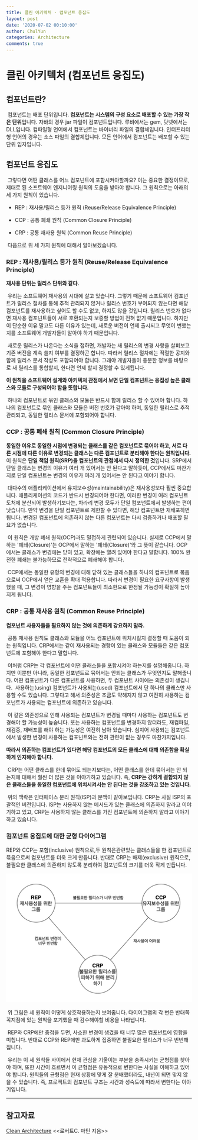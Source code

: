 ```yaml
---
title: 클린 아키텍처 - 컴포넌트 응집도
layout: post
date: '2020-07-02 00:10:00'
author: ChulYun
categories: Architecture
comments: true
---
```


# 클린 아키텍처 (컴포넌트 응집도)

## 컴포넌트란?

 컴포넌트는 배포 단위입니다. **컴포넌트는 시스템의 구성 요소로 배포할 수 있는 가장 작은 단위**입니다. 자바의 경우 jar 파일이 컴포넌트입니다. 루비에서는 gem, 닷넷에서는 DLL입니다. 컴파일형 언어에서 컴포넌트는 바이너리 파일의 결합체입니다. 인터프리터형 언어의 경우는 소스 파일의 결합체입니다. 모든 언어에서 컴포넌트는 배포할 수 있는 단위 입자입니다.

## 컴포넌트 응집도

 그렇다면 어떤 클래스를 어느 컴포넌트에 포함시켜야할까요? 이는 중요한 결정이므로, 제대로 된 소프트웨어 엔지니어링 원칙의 도움을 받아야 합니다. 그 원칙으로는 아래의 세 가지 원칙이 있습니다.

-   REP : 재사용/릴리스 등가 원칙 (Reuse/Release Equivalence Principle)
    
-   CCP : 공통 폐쇄 원칙 (Common Closure Principle)
    
-   CRP : 공통 재사용 원칙 (Common Reuse Principle)
    

 다음으로 위 세 가지 원칙에 대해서 알아보겠습니다.

### REP : 재사용/릴리스 등가 원칙 (Reuse/Release Equivalence Principle)

**재사용 단위는 릴리스 단위와 같다.**

 우리는 소프트웨어 재사용의 시대에 살고 있습니다. 그렇기 때문에 소프트웨어 컴포넌트가 릴리스 절차를 통해 추적 관리되지 않거나 릴리스 번호가 부여되지 않는다면 해당 컴포넌트를 재사용하고 싶어도 할 수도 없고, 하지도 않을 것입니다. 릴리스 번호가 없다면 재사용 컴포넌트들이 서로 호환되는지 보증할 방법이 전혀 없기 때문입니다. 하지만 이 단순한 이유 말고도 다른 이유가 있는데, 새로운 버전이 언제 출시되고 무엇이 변했는지를 소프트웨어 개발자들이 알아야 하기 때문입니다.

 새로운 릴리스가 나온다는 소식을 접하면, 개발자는 새 릴리스의 변경 사항을 살펴보고 기존 버전을 계속 쓸지 여부를 결정하곤 합니다. 따라서 릴리스 절차에는 적절한 공지와 함께 릴리스 문서 작성도 포함되어야 합니다. 그래야 개발자들이 충분한 정보를 바탕으로 새 릴리스를 통합할지, 한다면 언제 할지 결정할 수 있게됩니다.

**이 원칙을 소프트웨어 설계와 아키텍처 관점에서 보면 단일 컴포넌트는 응집성 높은 클래스와 모듈로 구성되어야 함을 뜻합니다.**

 하나의 컴포넌트로 묶인 클래스와 모듈은 반드시 함께 릴리스 할 수 있어야 합니다. 하나의 컴포넌트로 묶인 클래스와 모듈은 버전 번호가 같아야 하며, 동일한 릴리스로 추적 관리되고, 동일한 릴리스 문서에 포함되어야 합니다.

### CCP : 공통 폐쇄 원칙 (Common Closure Principle)

**동일한 이유로 동일한 시점에 변경되는 클래스를 같은 컴포넌트로 묶어야 하고, 서로 다른 시점에 다른 이유로 변경되는 클래스는 다른 컴포넌트로 분리해야 한다는 원칙입니다.** 이 원칙은 **단일 책임 원칙(SRP)을 컴포넌트의 관점에서 다시 정의한 것**입니다. SRP에서 단일 클래스는 변경의 이유가 여러 개 있어서는 안 된다고 말하듯이, CCP에서도 마찬가지로 단일 컴포넌트는 변경의 이유가 여러 개 있어서는 안 된다고 이야기 합니다.

 대다수의 애플리케이션에서 유지보수성(maintainability)은 재사용성보다 훨씬 중요합니다. 애플리케이션의 코드가 반드시 변경되어야 한다면, 이러한 변경이 여러 컴포넌트 도처에 분산되어 발생하기보다는, 차라리 변경 모두가 단일 컴포넌트에서 발생하는 편이 낫습니다. 만약 변경을 단일 컴포넌트로 제한할 수 있다면, 해당 컴포넌트만 재배포하면 됩니다. 변경된 컴포넌트에 의존하지 않는 다른 컴포넌트는 다시 검증하거나 배포할 필요가 없습니다.

 이 원칙은 개방 폐쇄 원칙(OCP)과도 밀접하게 관련되어 있습니다. 실제로 CCP에서 말하는 '폐쇄(Closure)'는 OCP에서 말하는 '폐쇄(Closure)'와 그 뜻이 같습니다. OCP에서는 클래스가 변경에는 닫혀 있고, 확장에는 열려 있어야 한다고 말합니다. 100% 완전한 폐쇄는 불가능하므로 전략적으로 폐쇄해야 합니다.

 CCP에서는 동일한 유형의 변경에 대해 닫혀 있는 클래스들을 하나의 컴포넌트로 묶음으로써 OCP에서 얻은 교훈을 확대 적용합니다. 따라서 변경이 필요한 요구사항이 발생했을 때, 그 변경이 영향을 주는 컴포넌트들이 최소한으로 한정될 가능성이 확실히 높아지게 됩니다.

### CRP : 공통 재사용 원칙 (Common Reuse Principle)

**컴포넌트 사용자들을 필요하지 않는 것에 의존하게 강요하지 말라.**

 공통 재사용 원칙도 클래스와 모듈을 어느 컴포넌트에 위치시킬지 결정할 때 도움이 되는 원칙입니다. CRP에서는 같이 재사용되는 경향이 있는 클래스와 모듈들은 같은 컴포넌트에 포함해야 한다고 말합니다.

 이처럼 CRP는 각 컴포넌트에 어떤 클래스들을 포함시켜야 하는지를 설명해줍니다. 하지만 이뿐만 아니라, 동일한 컴포넌트로 묶어서는 안되는 클래스가 무엇인지도 말해줍니다. 어떤 컴포넌트가 다른 컴포넌트를 사용하면, 두 컴포넌트 사이에는 의존성이 생깁니다.  사용하는(using) 컴포넌트가 사용되는(used) 컴포넌트에서 단 하나의 클래스만 사용할 수도 있습니다. 그렇다고 해서 의존성은 조금도 약해지지 않고 여전히 사용하는 컴포넌트가 사용되는 컴포넌트에 의존하고 있습니다.

 이 같은 의존성으로 인해 사용되는 컴포넌트가 변경될 때마다 사용하는 컴포넌트도 변경해야 할 가능성이 높습니다. 또는 사용하는 컴포넌트를 변경하지 않더라도, 재컴파일, 재검증, 재배포를 해야 하는 가능성은 여전히 남아 있습니다. 심지어 사용되는 컴포넌트에서 발생한 변경이 사용하는 컴포넌트와는 전혀 관련이 없는 경우도 마찬가지입니다.

**따라서 의존하는 컴포넌트가 있다면 해당 컴포넌트의 모든 클래스에 대해 의존함을 확실하게 인지해야 합니다.**

 CRP는 어떤 클래스를 한데 묶어도 되는지보다는, 어떤 클래스를 한데 묶어서는 안 되는지에 대해서 훨씬 더 많은 것을 이야기하고 있습니다. 즉, **CRP는 강하게 결합되지 않은 클래스들을 동일한 컴포넌트에 위치시켜서는 안 된다는 것을 강조하고 있는 것입니다.**

 위의 맥락은 인터페이스 분리 원칙(ISP)과 문맥이 같아보입니다. CRP는 사실 ISP의 포괄적인 버전입니다. ISP는 사용하지 않는 메서드가 있는 클래스에 의존하지 말라고 이야기하고 있고, CRP는 사용하지 않는 클래스를 가진 컴포넌트에 의존하지 말라고 이야기하고 있습니다.

### 컴포넌트 응집도에 대한 균형 다이어그램

REP와 CCP는 포함(inclusive) 원칙으로,두 원칙은관련있는 클래스들을 한 컴포넌트로 묶음으로써 컴포넌트를 더욱 크게 만듭니다. 반대로 CRP는 배제(exclusive) 원칙으로, 불필요한 클래스에 의존하지 않도록 분리하여 컴포넌트의 크기를 더욱 작게 만듭니다.

![Component Cohesion](../assets/image/2020-07-02-component-cohesion/component_cohesion.png)

 위 그림은 세 원칙이 어떻게 상호작용하는지 보여줍니다. 다이어그램의 각 변은 반대쪽 꼭지점에 있는 원칙을 포기했을 때 감수해야할 비용을 나타냅니다.

 REP와 CRP에만 중점을 두면, 사소한 변경이 생겼을 때 너무 많은 컴포넌트에 영향을 미칩니다. 반대로 CCP와 REP에만 과도하게 집중하면 불필요한 릴리스가 너무 빈번해집니다.

 우리는 이 세 원칙들 사이에서 현재 관심을 기울이는 부분을 충족시키는 균형점를 찾아야 하며, 또한 시간이 흐르면서 이 균형점은 유동적으로 변한다는 사실을 이해하고 있어야 합니다. 원칙들의 균형점은 현재 상황에 맞게 잘 분배했더라도, 내년이 되면 맞지 않을 수 있습니다. 즉, 프로젝트의 컴포넌트 구조는 시간과 성숙도에 따라서 변한다는 이야기입니다.

---

## 참고자료

[Clean Architecture](http://www.kyobobook.co.kr/product/detailViewKor.laf?ejkGb=KOR&mallGb=KOR&barcode=9788966262472&orderClick=LAG&Kc=) <<로버트C. 마틴 지음>>